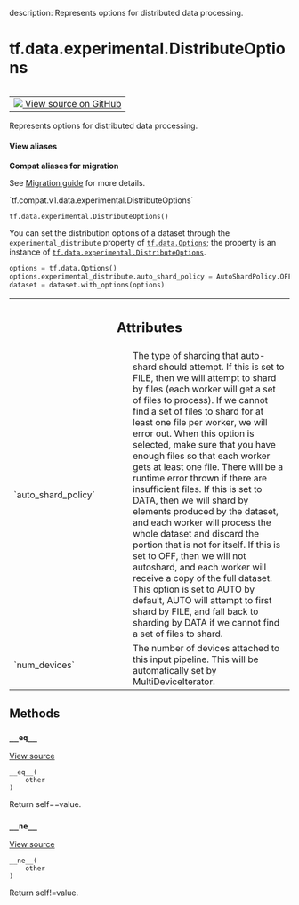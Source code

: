 description: Represents options for distributed data processing.

<div itemscope itemtype="http://developers.google.com/ReferenceObject">
<meta itemprop="name" content="tf.data.experimental.DistributeOptions" />
<meta itemprop="path" content="Stable" />
<meta itemprop="property" content="__eq__"/>
<meta itemprop="property" content="__init__"/>
<meta itemprop="property" content="__ne__"/>
</div>

# tf.data.experimental.DistributeOptions

<!-- Insert buttons and diff -->

<table class="tfo-notebook-buttons tfo-api nocontent" align="left">
<td>
  <a target="_blank" href="https://github.com/tensorflow/tensorflow/blob/r2.2/tensorflow/python/data/experimental/ops/distribute_options.py#L46-L93">
    <img src="https://www.tensorflow.org/images/GitHub-Mark-32px.png" />
    View source on GitHub
  </a>
</td>
</table>



Represents options for distributed data processing.

<section class="expandable">
  <h4 class="showalways">View aliases</h4>
  <p>
<b>Compat aliases for migration</b>
<p>See
<a href="https://www.tensorflow.org/guide/migrate">Migration guide</a> for
more details.</p>
<p>`tf.compat.v1.data.experimental.DistributeOptions`</p>
</p>
</section>

<pre class="devsite-click-to-copy prettyprint lang-py tfo-signature-link">
<code>tf.data.experimental.DistributeOptions()
</code></pre>



<!-- Placeholder for "Used in" -->

You can set the distribution options of a dataset through the
`experimental_distribute` property of <a href="../../../tf/data/Options.md"><code>tf.data.Options</code></a>; the property is
an instance of <a href="../../../tf/data/experimental/DistributeOptions.md"><code>tf.data.experimental.DistributeOptions</code></a>.

```python
options = tf.data.Options()
options.experimental_distribute.auto_shard_policy = AutoShardPolicy.OFF
dataset = dataset.with_options(options)
```



<!-- Tabular view -->
 <table class="responsive fixed orange">
<colgroup><col width="214px"><col></colgroup>
<tr><th colspan="2"><h2 class="add-link">Attributes</h2></th></tr>

<tr>
<td>
`auto_shard_policy`
</td>
<td>
The type of sharding that auto-shard should attempt. If this is set to FILE, then we will attempt to shard by files (each worker will get a set of files to process). If we cannot find a set of files to shard for at least one file per worker, we will error out. When this option is selected, make sure that you have enough files so that each worker gets at least one file. There will be a runtime error thrown if there are insufficient files. If this is set to DATA, then we will shard by elements produced by the dataset, and each worker will process the whole dataset and discard the portion that is not for itself. If this is set to OFF, then we will not autoshard, and each worker will receive a copy of the full dataset. This option is set to AUTO by default, AUTO will attempt to first shard by FILE, and fall back to sharding by DATA if we cannot find a set of files to shard.
</td>
</tr><tr>
<td>
`num_devices`
</td>
<td>
The number of devices attached to this input pipeline. This will be automatically set by MultiDeviceIterator.
</td>
</tr>
</table>



## Methods

<h3 id="__eq__"><code>__eq__</code></h3>

<a target="_blank" href="https://github.com/tensorflow/tensorflow/blob/r2.2/tensorflow/python/data/util/options.py#L37-L43">View source</a>

<pre class="devsite-click-to-copy prettyprint lang-py tfo-signature-link">
<code>__eq__(
    other
)
</code></pre>

Return self==value.


<h3 id="__ne__"><code>__ne__</code></h3>

<a target="_blank" href="https://github.com/tensorflow/tensorflow/blob/r2.2/tensorflow/python/data/util/options.py#L45-L49">View source</a>

<pre class="devsite-click-to-copy prettyprint lang-py tfo-signature-link">
<code>__ne__(
    other
)
</code></pre>

Return self!=value.




